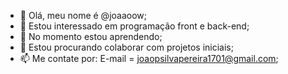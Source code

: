 - 👋 Olá, meu nome é @joaaoow;
- 👀 Estou interessado em programação front e back-end;
- 🌱 No momento estou aprendendo;
- 💞️ Estou procurando colaborar com projetos iniciais; 
- 📫 Me contate por: E-mail = joaopsilvapereira1701@gmail.com;
<!---
joaaoow/joaaoow is a ✨ special ✨ repository because its `README.md` (this file) appears on your GitHub profile.
You can click the Preview link to take a look at your changes.
--->
